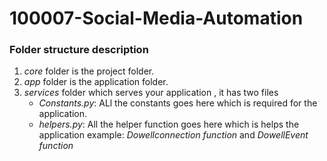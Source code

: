 # 100007-Social-Media-Automation

### Folder structure description

1. _core_ folder is the project folder.
2. _app_ folder is the application folder.
3. _services_ folder which serves your application , it has two files
    - _Constants.py_: ALl the constants goes here which is required for the application.
    - _helpers.py_: All the helper function goes here which is helps the application example: _Dowellconnection function_ and _DowellEvent function_
